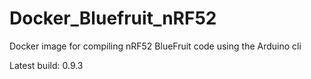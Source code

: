 # Docker_Bluefruit_nRF52
Docker image for compiling nRF52 BlueFruit code using the Arduino cli

Latest build: 0.9.3
